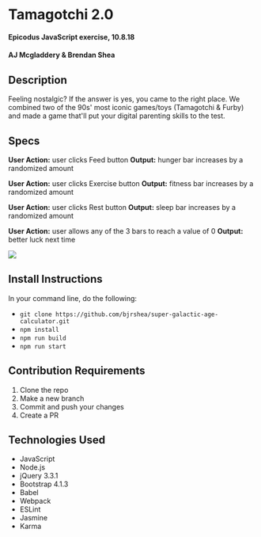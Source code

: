 # Tamagotchi 2.0

#### Epicodus JavaScript exercise, 10.8.18

#### AJ Mcgladdery & Brendan Shea

## Description

Feeling nostalgic? If the answer is yes, you came to the right place. We combined two of the 90s' most iconic games/toys (Tamagotchi & Furby) and made a game that'll put your digital parenting skills to the test.

## Specs

**User Action:** user clicks Feed button
**Output:** hunger bar increases by a randomized amount

**User Action:** user clicks Exercise button
**Output:** fitness bar increases by a randomized amount

**User Action:** user clicks Rest button
**Output:** sleep bar increases by a randomized amount

**User Action:** user allows any of the 3 bars to reach a value of 0
**Output:** better luck next time

![](https://media.giphy.com/media/9VnR3G0TgpwoVOF3hD/giphy.gif)

## Install Instructions

In your command line, do the following:

* `git clone https://github.com/bjrshea/super-galactic-age-calculator.git`
* `npm install`
* `npm run build`
* `npm run start`

## Contribution Requirements

1. Clone the repo
1. Make a new branch
1. Commit and push your changes
1. Create a PR

## Technologies Used

* JavaScript
* Node.js
* jQuery 3.3.1
* Bootstrap 4.1.3
* Babel
* Webpack
* ESLint
* Jasmine
* Karma
